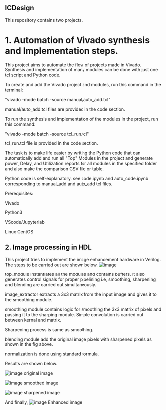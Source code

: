 ## ICDesign
 This repository contains two projects.
# 1. Automation of Vivado synthesis and Implementation steps.

This project aims to automate the flow of projects made in Vivado. Synthesis and implementation of many modules can be done with just one tcl script and Python code. 

To create and add the Vivado project and modules, run this command in the terminal:

"vivado -mode batch -source manual/auto_add.tcl"

manual/auto_add.tcl files are provided in the code section.

To run the synthesis and implementation of the modules in the project, run this command:

"vivado -mode batch -source tcl_run.tcl"

tcl_run.tcl file is provided in the code section.

The task is to make life easier by writing the Python code that can automatically add and run all "Top" Modules in the project and generate power, Delay, and Utilization reports for all modules in the specified folder and also make the comparison CSV file or table.

Python code is self-explanatory. see code.ipynb and auto_code.ipynb corresponding to manual_add and auto_add tcl files.

Prerequisites: 

Vivado

Python3

VScode/Jupyterlab

Linux CentOS

## 2. Image processing in HDL

This project tries to implement the image enhancement hardware in Verilog. The steps to be carried out are shown below.
![image](https://github.com/aashrey1234/ICDesign/assets/155153682/7b7e2870-c5b9-4ae5-95ab-fe3aeb3dd735)

top_module instantiates all the modules and contains buffers. It also generates control signals for proper pipelining i.e, smoothing, sharpening and blending are carried out simultaneously.

image_extractor extracts a 3x3 matrix from the input image and gives it to the smoothing module.

smoothing module contains logic for smoothing the 3x3 matrix of pixels and passing it to the sharping module. Simple convolution is carried out between kernal and matrix.

Sharpening process is same as smoothing.

blending module add the original image pixels with sharpened pixels as shown in the fig above.

normalization is done using standard formula.

Results are shown below.

![image](https://github.com/aashrey1234/ICDesign/assets/155153682/bd5cb405-946c-4f80-a30c-5dba2009cb4c)
original image

![image](https://github.com/aashrey1234/ICDesign/assets/155153682/2f830f40-959b-4191-9037-42536ebeaef2)
smoothed image

![image](https://github.com/aashrey1234/ICDesign/assets/155153682/0675b064-272a-4eed-859c-36f4bc50860d)
sharpened image

And finally,
![image](https://github.com/aashrey1234/ICDesign/assets/155153682/24b8b809-4db5-480d-9ca3-94726a134183)
Enhanced image
